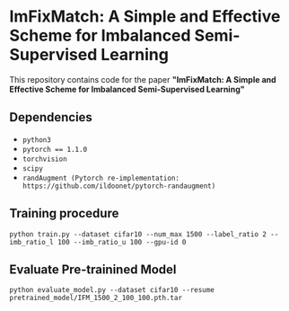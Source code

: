 # ImFixMatch: A Simple and Effective Scheme for Imbalanced Semi-Supervised Learning

This repository contains code for the paper
**"ImFixMatch: A Simple and Effective Scheme for Imbalanced Semi-Supervised Learning"** 

## Dependencies

* `python3`
* `pytorch == 1.1.0`
* `torchvision`
* `scipy`
* `randAugment (Pytorch re-implementation: https://github.com/ildoonet/pytorch-randaugment)`

## Training procedure 
```
python train.py --dataset cifar10 --num_max 1500 --label_ratio 2 --imb_ratio_l 100 --imb_ratio_u 100 --gpu-id 0
```

## Evaluate Pre-trainined Model
```
python evaluate_model.py --dataset cifar10 --resume pretrained_model/IFM_1500_2_100_100.pth.tar
```

